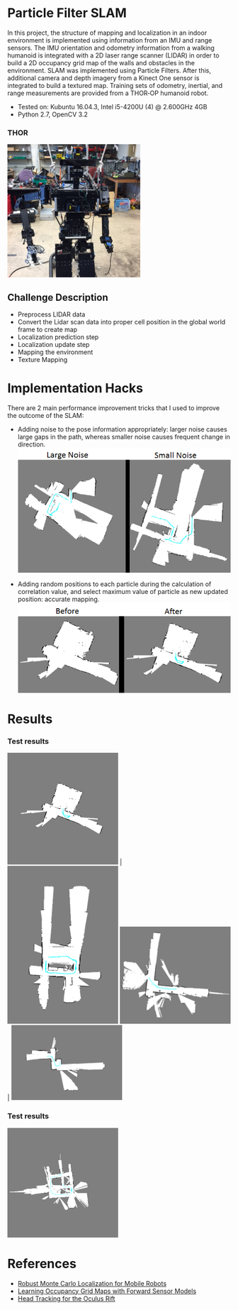 # Particle Filter SLAM
In this project, the structure of mapping and localization in an indoor environment is implemented using information from an IMU and range sensors. The IMU orientation and odometry information from a walking humanoid is integrated with a 2D laser range scanner (LIDAR) in order to build a 2D occupancy grid map of the walls and obstacles in the environment. SLAM was implemented using Particle Filters. After this, additional camera and depth imagery from a Kinect One sensor is integrated to build a textured map. Training sets of odometry, inertial, and range measurements are provided from a THOR‐OP humanoid robot.

* Tested on: Kubuntu 16.04.3, Intel i5-4200U (4) @ 2.600GHz 4GB
* Python 2.7, OpenCV 3.2

### THOR
<img src="./docs/robot.png" alt="drawing" width="300"/>

Challenge Description
---------------------
* Preprocess LIDAR data
* Convert the Lidar scan data into proper cell position in the global world frame to create map
* Localization prediction step
* Localization update step
* Mapping the environment
* Texture Mapping

# Implementation Hacks
There are 2 main performance improvement tricks that I used to improve the outcome of the SLAM:

* Adding noise to the pose information appropriately: larger noise causes large gaps in the path, whereas smaller noise causes frequent change in direction.
![](./Results/ln_sn.png)

* Adding random positions to each particle during the calculation of correlation value, and select maximum value of particle as new updated position: accurate mapping.
![](./Results/rand_pos.png)

# Results

### Test results
<img src="Results/train0.png" width="250"> | <img src="Results/train1.png" width="250">
<img src="Results/train2.png" width="250"> | <img src="Results/train3.png" width="250">

### Test results
<img src="./Results/test.png" alt="drawing" width="250"/>

# References
* [Robust Monte Carlo Localization for Mobile Robots](http://robots.stanford.edu/papers/thrun.robust-mcl.pdf)
* [Learning Occupancy Grid Maps with Forward Sensor Models](http://robots.stanford.edu/papers/thrun.iros01-occmap.pdf)
* [Head Tracking for the Oculus Rift](https://ieeexplore.ieee.org/abstract/document/6906608)
